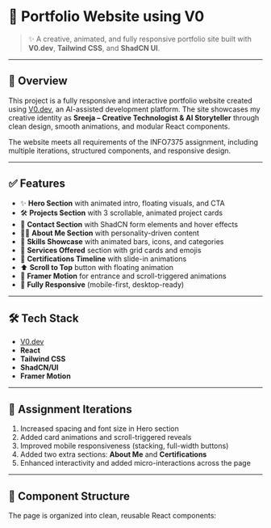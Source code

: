 # 🧠 Portfolio Website using V0

> ✨ A creative, animated, and fully responsive portfolio site built with **V0.dev**, **Tailwind CSS**, and **ShadCN UI**.

---

## 📌 Overview

This project is a fully responsive and interactive portfolio website created using [V0.dev](https://v0.dev), an AI-assisted development platform. The site showcases my creative identity as **Sreeja – Creative Technologist & AI Storyteller** through clean design, smooth animations, and modular React components.

The website meets all requirements of the INFO7375 assignment, including multiple iterations, structured components, and responsive design.

---

## ✅ Features

- ✨ **Hero Section** with animated intro, floating visuals, and CTA
- 🛠️ **Projects Section** with 3 scrollable, animated project cards
- 💌 **Contact Section** with ShadCN form elements and hover effects
- 👩‍💻 **About Me Section** with personality-driven content
- 🚀 **Skills Showcase** with animated bars, icons, and categories
- 🧰 **Services Offered** section with grid cards and emojis
- 📜 **Certifications Timeline** with slide-in animations
- ⬆️ **Scroll to Top** button with floating animation
- 🎥 **Framer Motion** for entrance and scroll-triggered animations
- 📱 **Fully Responsive** (mobile-first, desktop-ready)

---

## 🛠️ Tech Stack

- [V0.dev](https://v0.dev)
- **React**
- **Tailwind CSS**
- **ShadCN/UI**
- **Framer Motion**

---

## 🔁 Assignment Iterations

1. Increased spacing and font size in Hero section
2. Added card animations and scroll-triggered reveals
3. Improved mobile responsiveness (stacking, full-width buttons)
4. Added two extra sections: **About Me** and **Certifications**
5. Enhanced interactivity and added micro-interactions across the page

---

## 🧩 Component Structure

The page is organized into clean, reusable React components:

